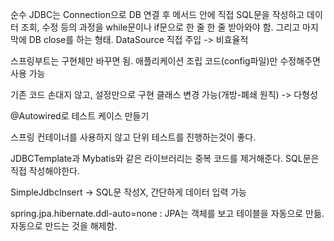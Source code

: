 순수 JDBC는 Connection으로 DB 연결 후 메서드 안에 직접 SQL문을 작성하고 데이터 조회, 수정 등의 과정을 while문이나 if문으로 한 줄 한 줄 받아와야 함. 그리고 마지막에 DB close를 하는 형태.
DataSource 직접 주입
-> 비효율적

스프링부트는 구현체만 바꾸면 됨.
애플리케이션 조립 코드(config파일)만 수정해주면 사용 가능

기존 코드 손대지 않고, 설정만으로 구현 클래스 변경 가능(개방-폐쇄 원칙)
-> 다형성


@Autowired로 테스트 케이스 만들기

스프링 컨테이너를 사용하지 않고 단위 테스트를 진행하는것이 좋다.

JDBCTemplate과 Mybatis와 같은 라이브러리는 중복 코드를 제거해준다. SQL문은 직접 작성해야한다.


SimpleJdbcInsert -> SQL문 작성X, 간단하게 데이터 입력 가능

spring.jpa.hibernate.ddl-auto=none : JPA는 객체를 보고 테이블을 자동으로 만듦. 자동으로 만드는 것을 해제함.
